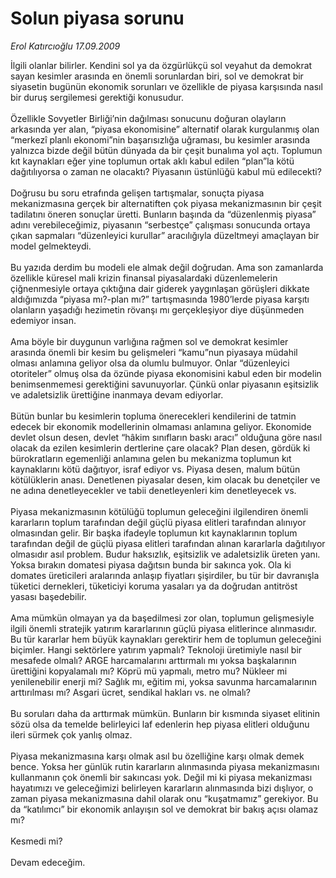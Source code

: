 # Solun piyasa sorunu

*Erol Katırcıoğlu 17.09.2009*

<div class="taraf_structure_2col_1zq">
<div class="margen_n">



 <p>İlgili olanlar bilirler. Kendini sol ya da özgürlükçü sol veyahut da demokrat sayan kesimler arasında en önemli sorunlardan biri, sol ve demokrat bir siyasetin bugünün ekonomik sorunları ve özellikle de piyasa karşısında nasıl bir duruş sergilemesi gerektiği konusudur. <br/><br/>Özellikle Sovyetler Birliği’nin dağılması sonucunu doğuran olayların arkasında yer alan, “piyasa ekonomisine” alternatif olarak kurgulanmış olan “merkezî planlı ekonomi”nin başarısızlığa uğraması, bu kesimler arasında yalnızca bizde değil bütün dünyada da bir çeşit bunalıma yol açtı. Toplumun kıt kaynakları eğer yine toplumun ortak aklı kabul edilen “plan”la kötü dağıtılıyorsa o zaman ne olacaktı? Piyasanın üstünlüğü kabul mü edilecekti? <br/><br/>Doğrusu bu soru etrafında gelişen tartışmalar, sonuçta piyasa mekanizmasına gerçek bir alternatiften çok piyasa mekanizmasının bir çeşit tadilatını öneren sonuçlar üretti. Bunların başında da “düzenlenmiş piyasa” adını verebileceğimiz, piyasanın “serbestçe” çalışması sonucunda ortaya çıkan sapmaları “düzenleyici kurullar” aracılığıyla düzeltmeyi amaçlayan bir model gelmekteydi. <br/><br/>Bu yazıda derdim bu modeli ele almak değil doğrudan. Ama son zamanlarda özellikle küresel mali krizin finansal piyasalardaki düzenlemelerin çiğnenmesiyle ortaya çıktığına dair giderek yaygınlaşan görüşleri dikkate aldığımızda “piyasa mı?-plan mı?” tartışmasında 1980’lerde piyasa karşıtı olanların yaşadığı hezimetin rövanşı mı gerçekleşiyor diye düşünmeden edemiyor insan. <br/><br/>Ama böyle bir duygunun varlığına rağmen sol ve demokrat kesimler arasında önemli bir kesim bu gelişmeleri “kamu”nun piyasaya müdahil olması anlamına geliyor olsa da olumlu bulmuyor. Onlar “düzenleyici otoriteler” olmuş olsa da özünde piyasa ekonomisini kabul eden bir modelin benimsenmemesi gerektiğini savunuyorlar. Çünkü onlar piyasanın eşitsizlik ve adaletsizlik ürettiğine inanmaya devam ediyorlar. <br/><br/>Bütün bunlar bu kesimlerin topluma önerecekleri kendilerini de tatmin edecek bir ekonomik modellerinin olmaması anlamına geliyor. Ekonomide devlet olsun desen, devlet “hâkim sınıfların baskı aracı” olduğuna göre nasıl olacak da ezilen kesimlerin dertlerine çare olacak? Plan desen, gördük ki bürokratların egemenliği anlamına gelen bu mekanizma toplumun kıt kaynaklarını kötü dağıtıyor, israf ediyor vs. Piyasa desen, malum bütün kötülüklerin anası. Denetlenen piyasalar desen, kim olacak bu denetçiler ve ne adına denetleyecekler ve tabii denetleyenleri kim denetleyecek vs. <br/><br/>Piyasa mekanizmasının kötülüğü toplumun geleceğini ilgilendiren önemli kararların toplum tarafından değil güçlü piyasa elitleri tarafından alınıyor olmasından gelir. Bir başka ifadeyle toplumun kıt kaynaklarının toplum tarafından değil de güçlü piyasa elitleri tarafından alınan kararlarla dağıtılıyor olmasıdır asıl problem. Budur haksızlık, eşitsizlik ve adaletsizlik üreten yanı. Yoksa bırakın domatesi piyasa dağıtsın bunda bir sakınca yok. Ola ki domates üreticileri aralarında anlaşıp fiyatları şişirdiler, bu tür bir davranışla tüketici dernekleri, tüketiciyi koruma yasaları ya da doğrudan antitröst yasası başedebilir. <br/><br/>Ama mümkün olmayan ya da başedilmesi zor olan, toplumun gelişmesiyle ilgili önemli stratejik yatırım kararlarının güçlü piyasa elitlerince alınmasıdır. Bu tür kararlar hem büyük kaynakları gerektirir hem de toplumun geleceğini biçimler. Hangi sektörlere yatırım yapmalı? Teknoloji üretimiyle nasıl bir mesafede olmalı? ARGE harcamalarını arttırmalı mı yoksa başkalarının ürettiğini kopyalamalı mı? Köprü mü yapmalı, metro mu? Nükleer mi yenilenebilir enerji mi? Sağlık mı, eğitim mi, yoksa savunma harcamalarının arttırılması mı? Asgari ücret, sendikal hakları vs. ne olmalı? <br/><br/>Bu soruları daha da arttırmak mümkün. Bunların bir kısmında siyaset elitinin sözü olsa da temelde belirleyici laf edenlerin hep piyasa elitleri olduğunu ileri sürmek çok yanlış olmaz. <br/><br/>Piyasa mekanizmasına karşı olmak asıl bu özelliğine karşı olmak demek bence. Yoksa her günlük rutin kararların alınmasında piyasa mekanizmasını kullanmanın çok önemli bir sakıncası yok. Değil mi ki piyasa mekanizması hayatımızı ve geleceğimizi belirleyen kararların alınmasında bizi dışlıyor, o zaman piyasa mekanizmasına dahil olarak onu “kuşatmamız” gerekiyor. Bu da “katılımcı” bir ekonomik anlayışın sol ve demokrat bir bakış açısı olamaz mı? <br/><br/>Kesmedi mi? <br/><br/>Devam edeceğim.</p>
<br/>
<br/>
<br/>



<br/>


<div id="taraf_not">
</div>

</div>


</div>
